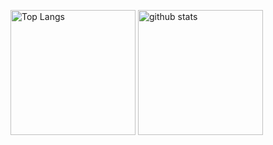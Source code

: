 <p align="left"> 
  <img alt="Top Langs" height="200px" src="https://github-readme-stats.vercel.app/api/top-langs/?username=HI-0123&layout=compact&show_icons=ture" />
  <img alt="github stats" height="200px" src="https://github-readme-stats.vercel.app/api?username=HI-0123&show_icons=ture" />
</p>
